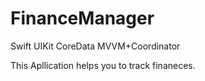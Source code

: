 # FinanceManager

Swift
UIKit
CoreData
MVVM+Coordinator

This Apllication helps you to track finaneces.

